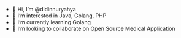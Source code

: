 - 👋 Hi, I’m @didinnuryahya
- 👀 I’m interested in Java, Golang, PHP
- 🌱 I’m currently learning Golang 
- 💞️ I’m looking to collaborate on Open Source Medical Application

<!---
didinnuryahya/didinnuryahya is a ✨ special ✨ repository because its `README.md` (this file) appears on your GitHub profile.
You can click the Preview link to take a look at your changes.
--->
